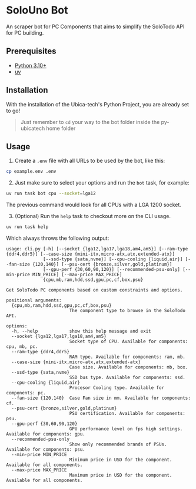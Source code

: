 # SoloUno Bot

An scraper bot for PC Components that aims to simplify the SoloTodo API for PC building.

## Prerequisites

- [Python 3.10+](https://www.python.org/downloads/)
- [uv](https://github.com/astral-sh/uv?tab=readme-ov-file#installation)

## Installation

With the installation of the Ubica-tech's Python Project, you are already set to go!

> Just remember to `cd` your way to the bot folder inside the py-ubicatech home folder

## Usage

1. Create a `.env` file with all URLs to be used by the bot, like this:
```sh
cp example.env .env
```
2. Just make sure to select your options and run the `bot` task, for example:
```sh
uv run task bot cpu --socket=lga12
```
The previous command would look for all CPUs with a LGA 1200 socket.

3. (Optional) Run the `help` task to checkout more on the CLI usage.
```sh
uv run task help
```
Which always throws the following output:
```
usage: cli.py [-h] [--socket {lga12,lga17,lga18,am4,am5}] [--ram-type {ddr4,ddr5}] [--case-size {mini-itx,micro-atx,atx,extended-atx}]
              [--ssd-type {sata,nvme}] [--cpu-cooling {liquid,air}] [--fan-size {120,140}] [--psu-cert {bronze,silver,gold,platinum}]
              [--gpu-perf {30,60,90,120}] [--recommended-psu-only] [--min-price MIN_PRICE] [--max-price MAX_PRICE]
              {cpu,mb,ram,hdd,ssd,gpu,pc,cf,box,psu}

Get SoloTodo PC components based on custom constraints and options.

positional arguments:
  {cpu,mb,ram,hdd,ssd,gpu,pc,cf,box,psu}
                        The component type to browse in the SoloTodo API.

options:
  -h, --help            show this help message and exit
  --socket {lga12,lga17,lga18,am4,am5}
                        Socket type of CPU. Available for components: cpu, mb, pc.
  --ram-type {ddr4,ddr5}
                        RAM type. Available for components: ram, mb.
  --case-size {mini-itx,micro-atx,atx,extended-atx}
                        Case size. Available for components: mb, box.
  --ssd-type {sata,nvme}
                        SSD bus type. Available for components: ssd.
  --cpu-cooling {liquid,air}
                        Procesor Cooling type. Available for components: pc.
  --fan-size {120,140}  Case Fan size in mm. Available for components: cf.
  --psu-cert {bronze,silver,gold,platinum}
                        PSU certification. Available for components: psu.
  --gpu-perf {30,60,90,120}
                        GPU performance level on fps high settings. Available for components: gpu.
  --recommended-psu-only
                        Show only recommended brands of PSUs. Available for components: psu.
  --min-price MIN_PRICE
                        Minimum price in USD for the component. Available for all components.
  --max-price MAX_PRICE
                        Maximum price in USD for the component. Available for all components.
```
